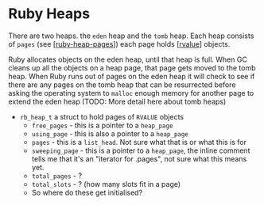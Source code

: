# Ruby Heaps

There are two heaps. the `eden` heap and the `tomb` heap. Each heap consists of
`pages` (see [[ruby-heap-pages]]) each page holds [[rvalue]] objects.

Ruby allocates objects on the eden heap, until that heap is full. When GC cleans
up all the objects on a heap page, that page gets moved to the tomb heap. When
Ruby runs out of pages on the eden heap it will check to see if there are any
pages on the tomb heap that can be resurrected before asking the operating
system to `malloc` enough memory for another page to extend the eden heap (TODO:
More detail here about tomb heaps)

* `rb_heap_t` a struct to hold pages of `RVALUE` objects
  * `free_pages` - this is a pointer to a `heap_page`
  * `using_page` - this is also a pointer to a `heap_page`
  * `pages` - this is a `list_head`. Not sure what that is or what this is for
  * `sweeping_page` - this is a pointer to a `heap_page`, the inline comment
    tells me that it's an "iterator for .pages", not sure what this means yet.
  * `total_pages` - ?
  * `total_slots` - ? (how many slots fit in a page)
  * So where do these get initialised?

[//begin]: # "Autogenerated link references for markdown compatibility"
[ruby-heap-pages]: ruby-heap-pages "Ruby Heap Pages"
[rvalue]: rvalue "Rvalue"
[//end]: # "Autogenerated link references"